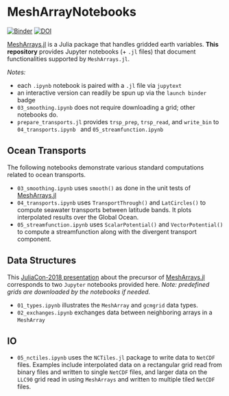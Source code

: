 # MeshArrayNotebooks

[![Binder](https://mybinder.org/badge_logo.svg)](https://mybinder.org/v2/gh/gaelforget/MeshArrayNotebooks/master)
[![DOI](https://zenodo.org/badge/147266407.svg)](https://zenodo.org/badge/latestdoi/147266407)

[MeshArrays.jl](https://github.com/gaelforget/MeshArrays.jl) is a Julia package that handles gridded earth variables. **This repository** provides Jupyter notebooks (+ `.jl` files) that document functionalities supported by `MeshArrays.jl`. 

_Notes:_ 

- each `.ipynb` notebook is paired with a `.jl` file via `jupytext`
- an interactive version can readily be spun up via the `launch binder` badge
- `03_smoothing.ipynb` does not require downloading a grid; other notebooks do.
- `prepare_transports.jl` provides `trsp_prep`, `trsp_read`, and `write_bin` to `04_transports.ipynb ` and `05_streamfunction.ipynb`

## Ocean Transports

The following notebooks demonstrate various standard computations related to ocean transports.

- `03_smoothing.ipynb` uses `smooth()` as done in the unit tests of [MeshArrays.jl](https://github.com/gaelforget/MeshArrays.jl) 
- `04_transports.ipynb` uses `TransportThrough()` and `LatCircles()` to compute seawater transports between latitude bands. It plots interpolated results over the Global Ocean.
- `05_streamfunction.ipynb` uses `ScalarPotential()` and `VectorPotential()` to compute a streamfunction along with the divergent transport component.

## Data Structures

This [JuliaCon-2018 presentation](https://youtu.be/RDxAy_zSUvg) about the precursor of [MeshArrays.jl](https://github.com/gaelforget/MeshArrays.jl) corresponds to two `Jupyter` notebooks provided here. _Note: predefined grids are downloaded by the notebooks if needed._

- `01_types.ipynb` illustrates the `MeshArray` and `gcmgrid` data types.
- `02_exchanges.ipynb` exchanges data between neighboring arrays in a `MeshArray `



## IO
- `05_nctiles.ipynb` uses the `NCTiles.jl` package to write data to `NetCDF` files. Examples include interpolated data on a rectangular grid read from binary files and written to single `NetCDF` files, and larger data on the `LLC90` grid read in using `MeshArrays` and written to multiple tiled `NetCDF` files.
